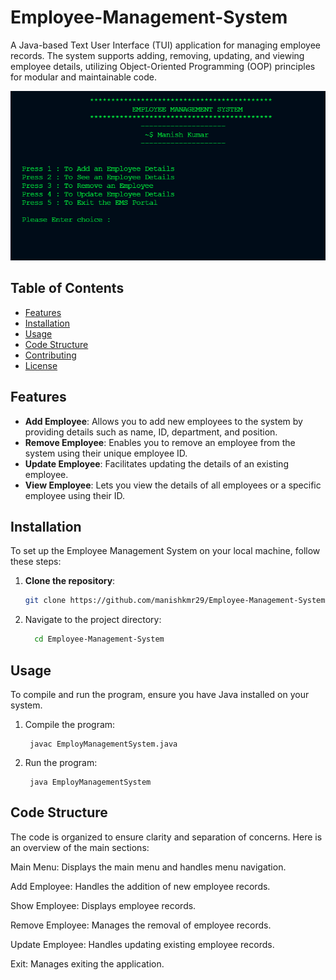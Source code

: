 # Employee-Management-System

A Java-based Text User Interface (TUI) application for managing employee records. The system supports adding, removing, updating, and viewing employee details, utilizing Object-Oriented Programming (OOP) principles for modular and maintainable code.

<img src="Images/Java.png" alt="Java logo">

## Table of Contents
- [Features](#features)
- [Installation](#installation)
- [Usage](#usage)
- [Code Structure](#code-structure)
- [Contributing](#contributing)
- [License](#license)

## Features
- **Add Employee**: Allows you to add new employees to the system by providing details such as name, ID, department, and position.
- **Remove Employee**: Enables you to remove an employee from the system using their unique employee ID.
- **Update Employee**: Facilitates updating the details of an existing employee.
- **View Employee**: Lets you view the details of all employees or a specific employee using their ID.

## Installation
To set up the Employee Management System on your local machine, follow these steps:

1. **Clone the repository**:
   ```sh
   git clone https://github.com/manishkmr29/Employee-Management-System.git

2. Navigate to the project directory:
   ```sh
     cd Employee-Management-System

## Usage
To compile and run the program, ensure you have Java installed on your system.

1. Compile the program:
 
        javac EmployManagementSystem.java

2. Run the program:
 
        java EmployManagementSystem

## Code Structure
  The code is organized to ensure clarity and separation of concerns. Here is an overview of the main sections:

  Main Menu: 
   Displays the main menu and handles menu navigation.

Add Employee: 
   Handles the addition of new employee records.

Show Employee: 
   Displays employee records.

Remove Employee: 
   Manages the removal of employee records.

Update Employee: 
   Handles updating existing employee records.

Exit: 
   Manages exiting the application.
